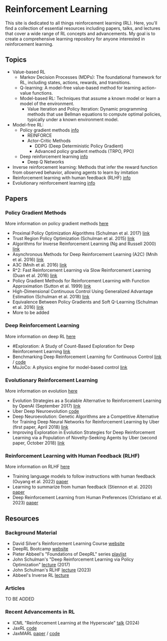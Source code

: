 # Reinforcement Learning

This site is dedicated to all things reinforcement learning (RL). Here, you'll find a collection of essential resources including papers, talks, and lectures that cover a wide range of RL concepts and advancements. My goal is to create a comprehensive learning repository for anyone interested in reinforcement learning.

## Topics

* Value-based RL
  * Markov Decision Processes (MDPs): The foundational framework for RL, including states, actions, rewards, and transitions.
  * Q-learning: A model-free value-based method for learning action-value functions.
  * Model-based RL: Techniques that assume a known model or learn a model of the environment.
    * Value Iteration and Policy Iteration: Dynamic programming methods that use Bellman equations to compute optimal policies, typically under a known environment model.
* Model-free RL:
  * Policy gradient methods [info](./policygradients.html)
    * REINFORCE
    * Actor-Critic Methods
      * DDPG (Deep Deterministic Policy Gradient)
      * Advanced policy gradient methods (TRPO, PPO)
  * Deep reinforcement learning [info](./deeprl.html)
    * Deep Q Networks 
* Inverse reinforcement learning: Methods that infer the reward function from observed behavior, allowing agents to learn by imitation
* Reinforcement learning with human feedback (RLHF) [info](./rlhf.html)
* Evolutionary reinforcement learning [info](./evolution.html)

## Papers

### Policy Gradient Methods

More information on policy gradient methods [here](./policygradients.html)

* Proximal Policy Optimization Algorithms (Schulman et al. 2017) [link](https://arxiv.org/pdf/1707.06347)
* Trust Region Policy Optimization (Schulman et al. 2015) [link](https://arxiv.org/abs/1502.05477)
* Algorithms for Inverse Reinforcement Learning (Ng and Russell 2000) [link](https://ai.stanford.edu/~ang/papers/icml00-irl.pdf) 
* Asynchronous Methods for Deep Reinforcement Learning (A2C) (Mnih et al. 2016) [link](https://arxiv.org/pdf/1602.01783) 
* A3C (Mnih et al. 2016) [link](https://arxiv.org/pdf/1602.01783v2)
* R^2: Fast Reinforcement Learning via Slow Reinforcement Learning (Duan et al. 2016) [link](https://arxiv.org/pdf/1611.02779)
* Policy Gradient Methods for Reinforcement Learning with Function Approximation (Sutton et al. 1999) [link](https://proceedings.neurips.cc/paper_files/paper/1999/file/464d828b85b0bed98e80ade0a5c43b0f-Paper.pdf)
* High-Dimensional Continuous Control Using Generalized Advantage Estimation (Schulman et al. 2018) [link](https://arxiv.org/pdf/1506.02438)
* Equivalence Between Policy Gradients and Soft Q-Learning (Schulman et al. 2016) [link](https://arxiv.org/pdf/1704.06440)
* More to be added

### Deep Reinforcement Learning

More information on deep RL [here](./deeprl.html)

* #Exploration: A Study of Count-Based Exploration for Deep Reinforcement Learning [link](https://arxiv.org/pdf/1611.04717) 
* Benchmarking Deep Reinforcement Learning for Continuous Control [link](https://arxiv.org/pdf/1604.06778) / [code](https://github.com/rll/rllab)
* MuJoCo: A physics engine for model-based control [link](https://homes.cs.washington.edu/~todorov/papers/TodorovIROS12.pdf)

### Evolutionary Reinforcement Learning 

More information on evolution [here](./evolution.html)

* Evolution Strategies as a Scalable Alternative to Reinforcement Learning by OpenAI (September 2017) [link](https://arxiv.org/pdf/1703.03864)
* Uber Deep Neuroevolution [code](https://github.com/uber-research/deep-neuroevolution?uclick_id=b2d35630-373d-4a27-b230-9268a32455b5)
 * Deep Neuroevolution: Genetic Algorithms are a Competitive Alternative for Training Deep Neural Networks for Reinforcement Learning by Uber (first paper, April 2018) [link](https://arxiv.org/pdf/1712.06567) 
 * Improving Exploration in Evolution Strategies for Deep Reinforcement Learning via a Population of Novelty-Seeking Agents by Uber (second paper, October 2018) [link](https://arxiv.org/pdf/1712.06560)

### Reinforcement Learning with Human Feedback (RLHF)

More information on RLHF [here](./rlhf.html)

* Training language models to follow instructions with human feedback (Ouyang et al. 2022) [paper](https://arxiv.org/abs/2203.02155)
* Learning to summarize from human feedback (Stiennon et al. 2020) [paper](https://arxiv.org/abs/2009.01325)
* Deep Reinforcement Learning from Human Preferences (Christiano et al. 2023) [paper](https://arxiv.org/pdf/1706.03741)

## Resources

### Background Material
* David Silver's Reinforcement Learning Course [website](https://www.davidsilver.uk/teaching/)
* DeepRL Bootcamp [website](https://sites.google.com/view/deep-rl-bootcamp)
* Pieter Abbeel's "Foundations of DeepRL" series [playlist](https://www.youtube.com/watch?v=2GwBez0D20A)
* John Schulman's "Deep Reinforcement Learning via Policy Optimization" [lecture](http://joschu.net/docs/2017-rldm.pdf) (2017)
* John Schulman's RLHF [lecture](https://www.youtube.com/watch?v=hhiLw5Q_UFg) (2023)
* Abbeel's Inverse RL [lecture](https://people.eecs.berkeley.edu/~pabbeel/cs287-fa12/slides/inverseRL.pdf)

### Articles
TO BE ADDED

### Recent Advancements in RL
* ICML "Reinforcement Learning at the Hyperscale" [talk](https://slideslive.com/39022179/reinforcement-learning-at-the-hyperscale) (2024)
* JaxRL [code](https://github.com/ikostrikov/jaxrl)
* JaxMARL [paper](https://arxiv.org/abs/2311.10090) / [code](https://github.com/ikostrikov/jaxrl)
